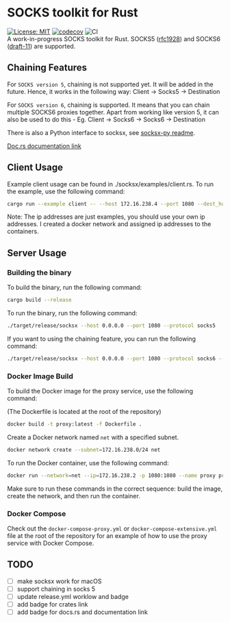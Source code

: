 # SOCKS toolkit for Rust
[![License: MIT](https://img.shields.io/github/license/onnovalkering/socksx.svg)](https://github.com/onnovalkering/socksx/blob/master/LICENSE)
[![codecov](https://codecov.io/github/anmolbhatia05/socksx/graph/badge.svg?token=FG143DXU0Y)](https://codecov.io/github/anmolbhatia05/socksx)
![CI](https://github.com/anmolbhatia05/socksx/actions/workflows/ci.yml/badge.svg)   
A work-in-progress SOCKS toolkit for Rust. SOCKS5 ([rfc1928](https://tools.ietf.org/html/rfc1928)) and SOCKS6 ([draft-11](https://tools.ietf.org/html/draft-olteanu-intarea-socks-6-11)) are supported.    

## Chaining Features

For `SOCKS version 5`, chaining is not supported yet. It will be added in the future.
Hence, it works in the following way: Client -> Socks5 -> Destination

For `SOCKS version 6`, chaining is supported. It means that you can chain multiple SOCKS6 proxies together.
Apart from working like version 5, it can also be used to do this - Eg. Client -> Socks6 -> Socks6 -> Destination

There is also a Python interface to socksx, see [socksx-py readme](./socksx-py/README.md).

[Doc.rs documentation link](https://docs.rs/socksx/latest)

## Client Usage
Example client usage can be found in ./socksx/examples/client.rs. To run the example, use the following command:
```bash
cargo run --example client -- --host 172.16.238.4 --port 1080 --dest_host 172.16.238.5 --dest_port 12345 --src_port 12346
```
Note: The ip addresses are just examples, you should use your own ip addresses. I created a docker network and assigned
ip addresses to the containers.

## Server Usage
### Building the binary
To build the binary, run the following command:
```bash
cargo build --release
```

To run the binary, run the following command:
```bash
./target/release/socksx --host 0.0.0.0 --port 1080 --protocol socks5
```

If you want to using the chaining feature, you can run the following command:
```bash
./target/release/socksx --host 0.0.0.0 --port 1080 --protocol socks6 --chain socks6://145.10.0.1:1080
```

### Docker Image Build

To build the Docker image for the proxy service, use the following command:

(The Dockerfile is located at the root of the repository)
```bash
docker build -t proxy:latest -f Dockerfile .
```

Create a Docker network named `net` with a specified subnet.

```bash
docker network create --subnet=172.16.238.0/24 net
```

To run the Docker container, use the following command:

```bash
docker run --network=net --ip=172.16.238.2 -p 1080:1080 --name proxy proxy:latest --host 0.0.0.0 --port 1080
```

Make sure to run these commands in the correct sequence: build the image, create the network, and then run the container.

### Docker Compose
Check out the `docker-compose-proxy.yml` or `docker-compose-extensive.yml` file at the root of the repository for an example of how to use the proxy service with Docker Compose.



## TODO
- [ ] make socksx work for macOS
- [ ] support chaining in socks 5
- [ ] update release.yml worklow and badge 
- [ ] add badge for crates link 
- [ ] add badge for docs.rs and documentation link